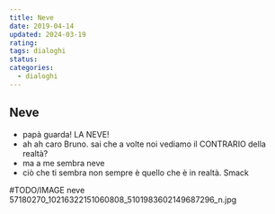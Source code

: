 ```yaml
---
title: Neve
date: 2019-04-14
updated: 2024-03-19
rating: 
tags: dialoghi
status: 
categories:
  - dialoghi
---
```

## Neve

- papà guarda! LA NEVE!
- ah ah caro Bruno. sai che a volte noi vediamo il CONTRARIO della realtà?
- ma a me sembra neve
- ciò che ti sembra non sempre è quello che è in realtà. Smack

#TODO/IMAGE neve 57180270_10216322151060808_5101983602149687296_n.jpg
